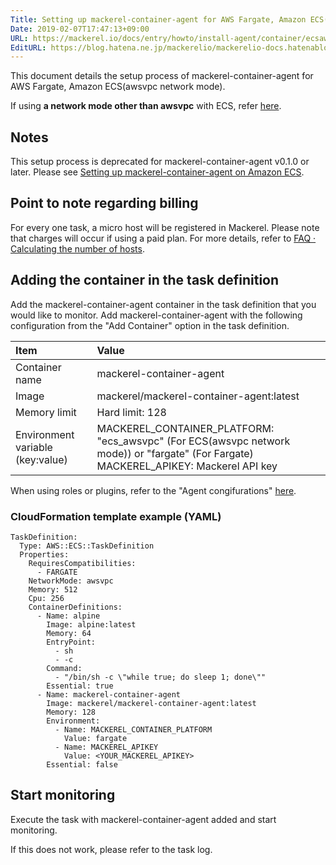 ```yaml
---
Title: Setting up mackerel-container-agent for AWS Fargate, Amazon ECS(awsvpc network mode)
Date: 2019-02-07T17:47:13+09:00
URL: https://mackerel.io/docs/entry/howto/install-agent/container/ecsawsvpc
EditURL: https://blog.hatena.ne.jp/mackerelio/mackerelio-docs.hatenablog.mackerel.io/atom/entry/98012380860620427
---
```


This document details the setup process of mackerel-container-agent for AWS Fargate, Amazon ECS(awsvpc network mode).

If using **a network mode other than awsvpc** with ECS, refer [here](https://mackerel.io/docs/entry/howto/install-agent/container/ecs).

## Notes

This setup process is deprecated for mackerel-container-agent v0.1.0 or later.
Please see [Setting up mackerel-container-agent on Amazon ECS](https://mackerel.io/docs/entry/howto/install-agent/container/ecs).

## Point to note regarding billing

For every one task, a micro host will be registered in Mackerel. Please note that charges will occur if using a paid plan. For more details, refer to [FAQ · Calculating the number of hosts](https://mackerel.io/docs/entry/faq/contracts/calculate-host-number).

## Adding the container in the task definition

Add the mackerel-container-agent container in the task definition that you would like to monitor.
Add mackerel-container-agent with the following configuration from the "Add Container" option in the task definition.

| Item | Value |
| :-- | :-- |
| Container name| mackerel-container-agent |
| Image|  mackerel/mackerel-container-agent:latest |
| Memory limit|  Hard limit: 128 |
| Environment variable (key:value) | MACKEREL_CONTAINER_PLATFORM: "ecs_awsvpc" (For ECS(awsvpc network mode)) or "fargate" (For Fargate)<br>MACKEREL_APIKEY: Mackerel API key |

When using roles or plugins, refer to the "Agent congifurations" [here](https://mackerel.io/docs/entry/howto/container-agent).

### CloudFormation template example (YAML)

```
TaskDefinition:
  Type: AWS::ECS::TaskDefinition
  Properties:
    RequiresCompatibilities:
      - FARGATE
    NetworkMode: awsvpc
    Memory: 512
    Cpu: 256
    ContainerDefinitions:
      - Name: alpine
        Image: alpine:latest
        Memory: 64
        EntryPoint:
          - sh
          - -c
        Command:
          - "/bin/sh -c \"while true; do sleep 1; done\""
        Essential: true
      - Name: mackerel-container-agent
        Image: mackerel/mackerel-container-agent:latest
        Memory: 128
        Environment:
          - Name: MACKEREL_CONTAINER_PLATFORM
            Value: fargate
          - Name: MACKEREL_APIKEY
            Value: <YOUR_MACKEREL_APIKEY>
        Essential: false
```

## Start monitoring

Execute the task with mackerel-container-agent added and start monitoring.

If this does not work, please refer to the task log.
